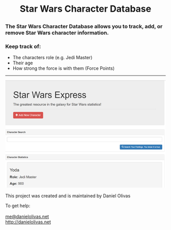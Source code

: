 #
<h1>
<p align="center">
Star Wars Character Database
</p>
</h1>

### The Star Wars Character Database allows you to track, add, or remove Star Wars character information.  
### Keep track of: 
  - The characters role (e.g. Jedi Master)
  - Their age
  - How strong the force is with them (Force Points)

---
![Star Wars Character Database Screen Cap](./starwars.png)

This project was created and is maintained by Daniel Olivas

To get help:<br><br>
me@danielolivas.net<br>
http://danielolivas.net
